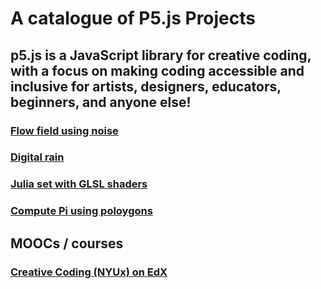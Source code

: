 # A catalogue of P5.js Projects

## p5.js is a JavaScript library for creative coding, with a focus on making coding accessible and inclusive for artists, designers, educators, beginners, and anyone else!

### [Flow field using noise](https://github.com/M87K452b/Flow-field-using-noise)

### [Digital rain](https://github.com/M87K452b/raining-food)

### [Julia set with GLSL shaders](https://github.com/M87K452b/julia-set-with-shaders)

### [Compute Pi using poloygons](https://github.com/M87K452b/compute_Pi_using_polygons)

## MOOCs / courses

### [Creative Coding (NYUx) on EdX](https://github.com/M87K452b/creative-coding-itp-nyu-edx)
